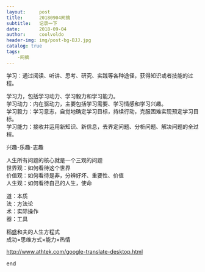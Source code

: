 ```yaml
---
layout:     post
title:      20180904网摘
subtitle:   记录一下
date:       2018-09-04
author:     coolvoldo
header-img: img/post-bg-BJJ.jpg
catalog: true
tags:
    -网摘 
---
```



学习：通过阅读、听讲、思考、研究、实践等各种途径，获得知识或者技能的过程。

学习力，包括学习动力、学习毅力和学习能力。  
学习动力：内在驱动力，主要包括学习需要、学习情感和学习兴趣。  
学习毅力：学习意志，自觉地确定学习目标，持续行动，克服困难实现预定学习目标。  
学习能力：接收并运用新知识、新信息，去界定问题、分析问题、解决问题的全过程。

兴趣-乐趣-志趣

人生所有问题的核心就是一个三观的问题  
世界观：如何看待这个世界  
价值观：如何看待是非，分辨好坏、重要性、价值  
人生观：如何看待自己的人生，使命  

道：本质  
法：方法论  
术：实际操作  
器：工具  

稻盛和夫的人生方程式  
成功=思维方式×能力×热情  

http://www.athtek.com/google-translate-desktop.html 





end
